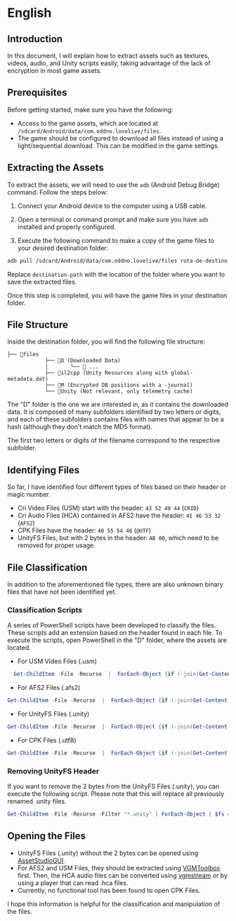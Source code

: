 # English

## Introduction

In this document, I will explain how to extract assets such as textures, videos, audio, and Unity scripts easily, taking advantage of the lack of encryption in most game assets.

## Prerequisites

Before getting started, make sure you have the following:

- Access to the game assets, which are located at `/sdcard/Android/data/com.oddno.lovelive/files`.
- The game should be configured to download all files instead of using a light/sequential download. This can be modified in the game settings.

## Extracting the Assets

To extract the assets, we will need to use the `adb` (Android Debug Bridge) command. Follow the steps below:

1. Connect your Android device to the computer using a USB cable.

2. Open a terminal or command prompt and make sure you have `adb` installed and properly configured.

3. Execute the following command to make a copy of the game files to your desired destination folder:

```bash
adb pull /sdcard/Android/data/com.oddno.lovelive/files ruta-de-destino
```

Replace `destination-path` with the location of the folder where you want to save the extracted files.

Once this step is completed, you will have the game files in your destination folder.

## File Structure

Inside the destination folder, you will find the following file structure:
 
    ├── 📂files
     		    ├── 📂D (Downloaded Data)
     		    |		└── 📂 ...
    		    ├── 📂il2cpp (Unity Resources along with global-metadata.dat)
    		    ├── 📂M (Encrypted DB positions with a -journal)
    		    └── 📂Unity (Not relevant, only telemetry cache)
				


The "D" folder is the one we are interested in, as it contains the downloaded data. It is composed of many subfolders identified by two letters or digits, and each of these subfolders contains files with names that appear to be a hash (although they don't match the MD5 format).

The first two letters or digits of the filename correspond to the respective subfolder.

## Identifying Files

So far, I have identified four different types of files based on their header or magic number.

- Cri Video Files (USM) start with the header: `43 52 49 44` (`CRID`)
- Cri Audio Files (HCA) contained in AFS2 have the header: `41 46 53 32` (`AFS2`)
- CPK Files have the header: `40 55 54 46` (`@UTF`)
- UnityFS Files, but with 2 bytes in the header: `AB 00`, which need to be removed for proper usage.

## File Classification

In addition to the aforementioned file types, there are also unknown binary files that have not been identified yet.

### Classification Scripts

A series of PowerShell scripts have been developed to classify the files. These scripts add an extension based on the header found in each file. To execute the scripts, open PowerShell in the "D" folder, where the assets are located.

- For USM Video Files (.usm)
```powershell
  Get-ChildItem -File -Recurse  |  ForEach-Object {if (-join(Get-Content -Encoding Byte -TotalCount 4 -Path $_.FullName | ForEach-Object { $_.ToString("X2") }) -eq "43524944" ) {Rename-Item -Path $_.FullName -NewName ($_.BaseName + ".usm") -Force ; Write-Host "Archivo procesado: $($_.FullName)"}}
```
- For AFS2 Files (.afs2)
```powershell
Get-ChildItem -File -Recurse  |  ForEach-Object {if (-join(Get-Content -Encoding Byte -TotalCount 4 -Path $_.FullName | ForEach-Object { $_.ToString("X2") }) -eq "41465332" ) {Rename-Item -Path $_.FullName -NewName ($_.BaseName + ".afs2") -Force ; Write-Host "Archivo procesado: $($_.FullName)"}}
```
- For UnityFS Files (.unity)
```powershell
Get-ChildItem -File -Recurse  |  ForEach-Object {if (-join(Get-Content -Encoding Byte -TotalCount 3 -Path $_.FullName | ForEach-Object { $_.ToString("X2") }) -eq "AB0055" ) {Rename-Item -Path $_.FullName -NewName ($_.BaseName + ".unity") -Force ; Write-Host "Archivo procesado: $($_.FullName)"}}
```
- For CPK Files (.utf8)
```powershell
Get-ChildItem -File -Recurse  |  ForEach-Object {if (-join(Get-Content -Encoding Byte -TotalCount 4 -Path $_.FullName | ForEach-Object { $_.ToString("X2") }) -eq "40555446" ) {Rename-Item -Path $_.FullName -NewName ($_.BaseName + ".utf8") -Force ; Write-Host "Archivo procesado: $($_.FullName)"}}
```
### Removing UnityFS Header

If you want to remove the 2 bytes from the UnityFS Files (.unity), you can execute the following script. Please note that this will replace all previously renamed .unity files.

```powershell
Get-ChildItem -File -Recurse -Filter "*.unity" | ForEach-Object { $fs = New-Object System.IO.FileStream($_.FullName, [System.IO.FileMode]::Open); $fs.Seek(2, [System.IO.SeekOrigin]::Begin) > $null; $buffer = New-Object byte[] ($fs.Length - 2); $fs.Read($buffer, 0, $buffer.Length) > $null; $fs.Close(); $fsTemp = New-Object System.IO.FileStream([System.IO.Path]::GetTempFileName(), [System.IO.FileMode]::Create); $fsTemp.Write($buffer, 0, $buffer.Length); $fsTemp.Close(); Move-Item -Path $fsTemp.Name -Destination $_.FullName -Force; Write-Host "Archivo procesado: $($_.FullName)" }
```

## Opening the Files

- UnityFS Files (.unity) without the 2 bytes can be opened using [AssetStudioGUI](https://github.com/Perfare/AssetStudio).
- For AFS2 and USM Files, they should be extracted using [VGMToolbox](https://github.com/bxaimc/VGMToolbox) first. Then, the HCA audio files can be converted using [vgmstream](https://github.com/vgmstream/vgmstream) or by using a player that can read .hca files.
- Currently, no functional tool has been found to open CPK Files.

I hope this information is helpful for the classification and manipulation of the files.
